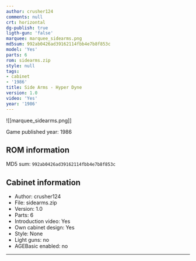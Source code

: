 ```yaml
---
author: crusher124
comments: null
crt: horizontal
dg-publish: true
ligth-gun: 'false'
marquee: marquee_sidearms.png
md5sum: 992ab0426ad39162114fbb4e7b8f853c
model: 'Yes'
parts: 6
rom: sidearms.zip
style: null
tags:
- cabinet
- '1986'
title: Side Arms - Hyper Dyne
version: 1.0
video: 'Yes'
year: '1986'
---
```


![[marquee_sidearms.png]]

Game published year: 1986

## ROM information

MD5 sum: `992ab0426ad39162114fbb4e7b8f853c` 

## Cabinet information

- Author: crusher124
- File: sidearms.zip
- Version: 1.0
- Parts: 6
- Introduction video: Yes
- Own cabinet design: Yes
- Style: None
- Light guns: no
- AGEBasic enabled: no

---
